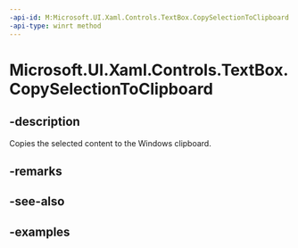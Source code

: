 ```yaml
---
-api-id: M:Microsoft.UI.Xaml.Controls.TextBox.CopySelectionToClipboard
-api-type: winrt method
---
```


<!-- Method syntax.
public void TextBox.CopySelectionToClipboard()
-->

# Microsoft.UI.Xaml.Controls.TextBox.CopySelectionToClipboard

## -description

Copies the selected content to the Windows clipboard.

## -remarks

## -see-also

## -examples

